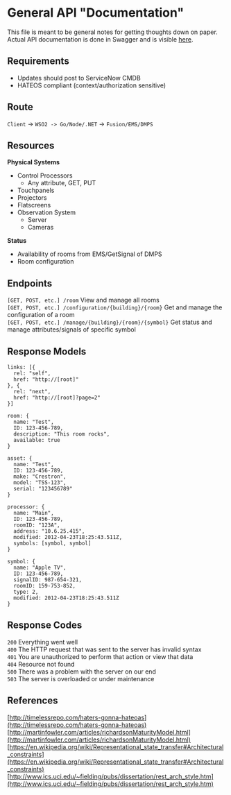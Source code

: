 # General API "Documentation"

This file is meant to be general notes for getting thoughts down on paper. Actual API documentation is done in Swagger and is visible [here](https://byuoitav.github.io/av-api/).

## Requirements
- Updates should post to ServiceNow CMDB
- HATEOS compliant (context/authorization sensitive)

## Route
`Client` -> `WSO2 -> Go/Node/.NET` -> `Fusion/EMS/DMPS`

## Resources
**Physical Systems**  
- Control Processors
  - Any attribute, GET, PUT
- Touchpanels
- Projectors
- Flatscreens
- Observation System
  - Server
  - Cameras

**Status**  
- Availability of rooms from EMS/GetSignal of DMPS
- Room configuration

## Endpoints
`[GET, POST, etc.] /room` View and manage all rooms  
`[GET, POST, etc.] /configuration/{building}/{room}` Get and manage the configuration of a room  
`[GET, POST, etc.] /manage/{building}/{room}/{symbol}` Get status and manage attributes/signals of specific symbol  

## Response Models
```
links: [{
  rel: "self",
  href: "http://[root]"
}, {
  rel: "next",
  href: "http://[root]?page=2"
}]
```
```
room: {
  name: "Test",
  ID: 123-456-789,
  description: "This room rocks",
  available: true
}
```
```
asset: {
  name: "Test",
  ID: 123-456-789,
  make: "Crestron",
  model: "TSS-123",
  serial: "123456789"
}
```
```
processor: {
  name: "Main",
  ID: 123-456-789,
  roomID: "123A",
  address: "10.6.25.415",
  modified: 2012-04-23T18:25:43.511Z,
  symbols: [symbol, symbol]
}
```
```
symbol: {
  name: "Apple TV",
  ID: 123-456-789,
  signalID: 987-654-321,
  roomID: 159-753-852,
  type: 2,
  modified: 2012-04-23T18:25:43.511Z
}
```

## Response Codes
`200` Everything went well  
`400` The HTTP request that was sent to the server has invalid syntax  
`401` You are unauthorized to perform that action or view that data  
`404` Resource not found  
`500` There was a problem with the server on our end  
`503` The server is overloaded or under maintenance  

## References
[http://timelessrepo.com/haters-gonna-hateoas](http://timelessrepo.com/haters-gonna-hateoas)  
[http://martinfowler.com/articles/richardsonMaturityModel.html](http://martinfowler.com/articles/richardsonMaturityModel.html)  
[https://en.wikipedia.org/wiki/Representational_state_transfer#Architectural_constraints](https://en.wikipedia.org/wiki/Representational_state_transfer#Architectural_constraints)  
[http://www.ics.uci.edu/~fielding/pubs/dissertation/rest_arch_style.htm](http://www.ics.uci.edu/~fielding/pubs/dissertation/rest_arch_style.htm)  
